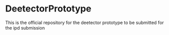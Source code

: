 # DeetectorPrototype
This is the official repository for the deetector prototype to be submitted for the ipd submission 
